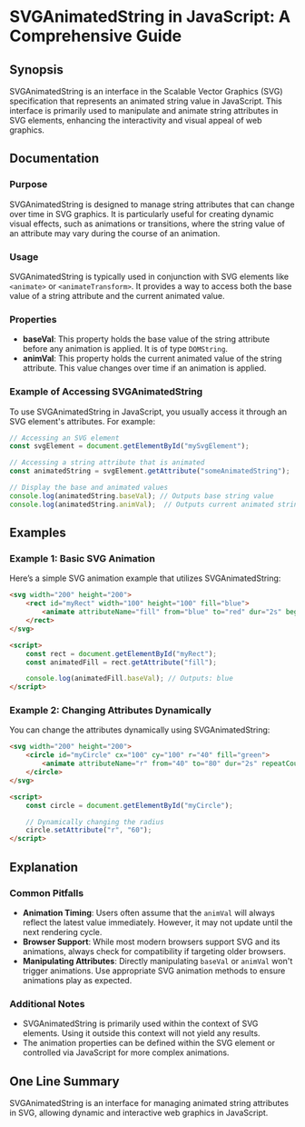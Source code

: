 <!--
Meta Description: # SVGAnimatedString in JavaScript: A Comprehensive Guide ## Synopsis SVGAnimatedString is an interface in the Scalable Vector Graphics (SVG) specifica...
Meta Keywords: svg, string, svganimatedstring, value, animation
-->

# SVGAnimatedString in JavaScript: A Comprehensive Guide

## Synopsis
SVGAnimatedString is an interface in the Scalable Vector Graphics (SVG) specification that represents an animated string value in JavaScript. This interface is primarily used to manipulate and animate string attributes in SVG elements, enhancing the interactivity and visual appeal of web graphics.

## Documentation
### Purpose
SVGAnimatedString is designed to manage string attributes that can change over time in SVG graphics. It is particularly useful for creating dynamic visual effects, such as animations or transitions, where the string value of an attribute may vary during the course of an animation.

### Usage
SVGAnimatedString is typically used in conjunction with SVG elements like `<animate>` or `<animateTransform>`. It provides a way to access both the base value of a string attribute and the current animated value.

### Properties
- **baseVal**: This property holds the base value of the string attribute before any animation is applied. It is of type `DOMString`.
- **animVal**: This property holds the current animated value of the string attribute. This value changes over time if an animation is applied.

### Example of Accessing SVGAnimatedString
To use SVGAnimatedString in JavaScript, you usually access it through an SVG element's attributes. For example:

```javascript
// Accessing an SVG element
const svgElement = document.getElementById("mySvgElement");

// Accessing a string attribute that is animated
const animatedString = svgElement.getAttribute("someAnimatedString");

// Display the base and animated values
console.log(animatedString.baseVal); // Outputs base string value
console.log(animatedString.animVal);  // Outputs current animated string value
```

## Examples
### Example 1: Basic SVG Animation
Here’s a simple SVG animation example that utilizes SVGAnimatedString:

```html
<svg width="200" height="200">
    <rect id="myRect" width="100" height="100" fill="blue">
        <animate attributeName="fill" from="blue" to="red" dur="2s" begin="0s" repeatCount="indefinite" />
    </rect>
</svg>

<script>
    const rect = document.getElementById("myRect");
    const animatedFill = rect.getAttribute("fill");

    console.log(animatedFill.baseVal); // Outputs: blue
</script>
```

### Example 2: Changing Attributes Dynamically
You can change the attributes dynamically using SVGAnimatedString:

```html
<svg width="200" height="200">
    <circle id="myCircle" cx="100" cy="100" r="40" fill="green">
        <animate attributeName="r" from="40" to="80" dur="2s" repeatCount="indefinite" />
    </circle>
</svg>

<script>
    const circle = document.getElementById("myCircle");

    // Dynamically changing the radius
    circle.setAttribute("r", "60");
</script>
```

## Explanation
### Common Pitfalls
- **Animation Timing**: Users often assume that the `animVal` will always reflect the latest value immediately. However, it may not update until the next rendering cycle.
- **Browser Support**: While most modern browsers support SVG and its animations, always check for compatibility if targeting older browsers.
- **Manipulating Attributes**: Directly manipulating `baseVal` or `animVal` won't trigger animations. Use appropriate SVG animation methods to ensure animations play as expected.

### Additional Notes
- SVGAnimatedString is primarily used within the context of SVG elements. Using it outside this context will not yield any results.
- The animation properties can be defined within the SVG element or controlled via JavaScript for more complex animations.

## One Line Summary
SVGAnimatedString is an interface for managing animated string attributes in SVG, allowing dynamic and interactive web graphics in JavaScript.